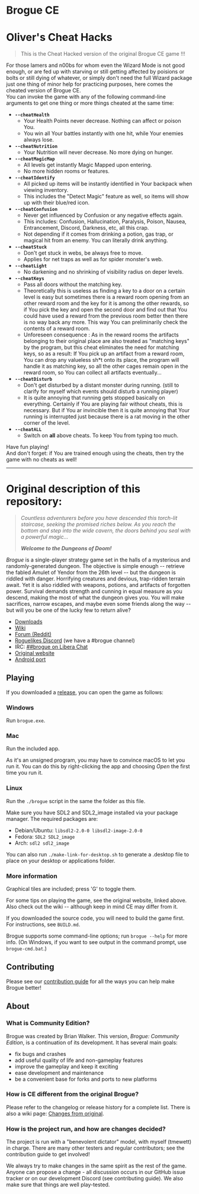 Brogue CE
=========

# Oliver's Cheat Hacks

> This is the Cheat Hacked version of the original Brogue CE game !!!

For those lamers and n00bs for whom even the Wizard Mode is not good enough, or are fed up with starving or still getting affected by poisions or bolts or still dying of whatever, or simply don't need the full Wizard package just one thing of minor help for practicing purposes, here comes the cheated version of Brogue CE.  
You can invoke the game with any of the following command-line arguments to get one thing or more things cheated at the same time:

* **`--cheatHealth`**
	* Your Health Points never decrease. Nothing can affect or poison You.
	* You win all Your battles instantly with one hit, while Your enemies always lose.
* **`--cheatNutrition`**
	* Your Nutrition will never decrease. No more dying on hunger.
* **`--cheatMagicMap`**
	* All levels get instantly Magic Mapped upon entering.
	* No more hidden rooms or features.
* **`--cheatIdentify`**
	* All picked up items will be instantly identified in Your backpack when viewing inventory.
	* This includes the "Detect Magic" feature as well, so items will show up with their blue/red icon.
* **`--cheatConfusion`**
	* Never get influenced by Confusion or any negative effects again.
	* This includes: Confusion, Hallucination, Paralysis, Poison, Nausea, Entrancement, Discord, Darkness, etc, all this crap.
	* Not depending if it comes from drinking a potion, gas trap, or magical hit from an enemy. You can literally drink anything.
* **`--cheatStuck`**
	* Don't get stuck in webs, be always free to move.
	* Applies for net traps as well as for spider monster's web.
* **`--cheatLight`**
	* No darkening and no shrinking of visibility radius on deper levels.
* **`--cheatKeys`**
	* Pass all doors without the matching key.
	* Theoretically this is useless as finding a key to a door on a certain level is easy but sometimes there is a reward room opening from an other reward room and the key for it is among the other rewards, so if You pick the key and open the second door and find out that You could have used a reward from the previous room better then there is no way back any more. This way You can preliminarily check the contents of a reward room.
	* Unforeseen consequence : As in the reward rooms the artifacts belonging to their original place are also treated as "matching keys" by the program, but this cheat eliminates the need for matching keys, so as a result: If You pick up an artifact from a reward room, You can drop any valueless sh*t onto its place, the program will handle it as matching key, so all the other cages remain open in the reward room, so You can collect all artifacts eventually...
* **`--cheatDisturb`**
	* Don't get disturbed by a distant monster during running. (still to clarify for myself which events should disturb a running player)
	* It is quite annoying that running gets stopped basically on everything. Certainly if You are playing fair without cheats, this is necessary. But if You ar invincible then it is quite annoying that Your running is interrupted just because there is a rat moving in the other corner of the level.
* **`--cheatALL`**
	* Switch on **all** above cheats. To keep You from typing too much.

Have fun playing!  
And don't forget: if You are trained enough using the cheats, then try the game with no cheats as well!

---

# Original description of this repository:

> *Countless adventurers before you have descended this torch-lit staircase,
> seeking the promised riches below. As you reach the bottom and step into
> the wide cavern, the doors behind you seal with a powerful magic...*
>
> ***Welcome to the Dungeons of Doom!***

*Brogue* is a single-player strategy game set in the halls of a mysterious
and randomly-generated dungeon. The objective is simple enough -- retrieve the
fabled Amulet of Yendor from the 26th level -- but the dungeon is riddled with
danger. Horrifying creatures and devious, trap-ridden terrain await. Yet it is
also riddled with weapons, potions, and artifacts of forgotten power. Survival
demands strength and cunning in equal measure as you descend, making the most
of what the dungeon gives you. You will make sacrifices, narrow escapes,
and maybe even some friends along the way -- but will you be one of the
lucky few to return alive?

- [Downloads][releases]
- [Wiki](https://brogue.fandom.com/wiki/Brogue_Wiki)
- [Forum (Reddit)](https://www.reddit.com/r/brogueforum/)
- [Roguelikes Discord](https://discord.gg/9pmFGKx) (we have a #brogue channel)
- IRC: [##brogue on Libera Chat](https://kiwiirc.com/nextclient/irc.libera.chat/##brogue)
- [Original website](https://sites.google.com/site/broguegame/)
- [Android port](https://github.com/bilgincoskun/brogue-android-port/releases)


Playing
-------

If you downloaded a [release][releases], you can open the game as follows:

### Windows

Run `brogue.exe`.

### Mac

Run the included app.

As it's an unsigned program, you may have to convince macOS to let you run it.
You can do this by right-clicking the app and choosing *Open* the first time you
run it.

### Linux

Run the `./brogue` script in the same the folder as this file.

Make sure you have SDL2 and SDL2_image installed via your package manager. The
required packages are:

- Debian/Ubuntu: `libsdl2-2.0-0 libsdl2-image-2.0-0`
- Fedora: `SDL2 SDL2_image`
- Arch: `sdl2 sdl2_image`

You can also run `./make-link-for-desktop.sh` to generate a .desktop file to
place on your desktop or applications folder.

### More information

Graphical tiles are included; press 'G' to toggle them.

For some tips on playing the game, see the original website, linked above. Also
check out the wiki -- although keep in mind CE may differ from it.

If you downloaded the source code, you will need to build the game first. For
instructions, see `BUILD.md`.

Brogue supports some command-line options; run `brogue --help` for more info.
(On Windows, if you want to see output in the command prompt, use
`brogue-cmd.bat`.)


Contributing
------------

Please see our [contribution guide][contrib] for all the ways you can help make
Brogue better!

[contrib]: https://github.com/tmewett/BrogueCE/wiki/Contribution-guide


About
-----

### What is Community Edition?

Brogue was created by Brian Walker. This version, *Brogue: Community Edition*,
is a continuation of its development. It has several main goals:

- fix bugs and crashes
- add useful quality of life and non-gameplay features
- improve the gameplay and keep it exciting
- ease development and maintenance
- be a convenient base for forks and ports to new platforms

### How is CE different from the original Brogue?

Please refer to the changelog or release history for a complete list. There is
also a wiki page: [Changes from original][cfo].

[cfo]: https://github.com/tmewett/BrogueCE/wiki/Changes-from-original

### How is the project run, and how are changes decided?

The project is run with a "benevolent dictator" model, with myself (tmewett) in
charge. There are many other testers and regular contributors; see the
contribution guide to get involved!

We always try to make changes in the same spirit as the rest of the game. Anyone
can propose a change - all discussion occurs in our GitHub issue tracker or on
our development Discord (see contributing guide). We also make sure that things are
well play-tested.


[releases]: https://github.com/tmewett/BrogueCE/releases
